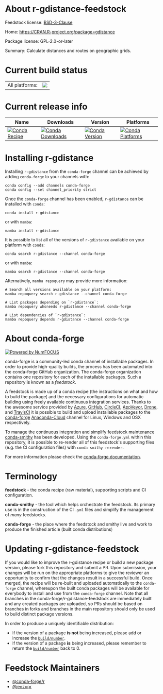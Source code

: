 About r-gdistance-feedstock
===========================

Feedstock license: [BSD-3-Clause](https://github.com/conda-forge/r-gdistance-feedstock/blob/main/LICENSE.txt)

Home: https://CRAN.R-project.org/package=gdistance

Package license: GPL-2.0-or-later

Summary: Calculate distances and routes on geographic grids.

Current build status
====================


<table><tr><td>All platforms:</td>
    <td>
      <a href="https://dev.azure.com/conda-forge/feedstock-builds/_build/latest?definitionId=6660&branchName=main">
        <img src="https://dev.azure.com/conda-forge/feedstock-builds/_apis/build/status/r-gdistance-feedstock?branchName=main">
      </a>
    </td>
  </tr>
</table>

Current release info
====================

| Name | Downloads | Version | Platforms |
| --- | --- | --- | --- |
| [![Conda Recipe](https://img.shields.io/badge/recipe-r--gdistance-green.svg)](https://anaconda.org/conda-forge/r-gdistance) | [![Conda Downloads](https://img.shields.io/conda/dn/conda-forge/r-gdistance.svg)](https://anaconda.org/conda-forge/r-gdistance) | [![Conda Version](https://img.shields.io/conda/vn/conda-forge/r-gdistance.svg)](https://anaconda.org/conda-forge/r-gdistance) | [![Conda Platforms](https://img.shields.io/conda/pn/conda-forge/r-gdistance.svg)](https://anaconda.org/conda-forge/r-gdistance) |

Installing r-gdistance
======================

Installing `r-gdistance` from the `conda-forge` channel can be achieved by adding `conda-forge` to your channels with:

```
conda config --add channels conda-forge
conda config --set channel_priority strict
```

Once the `conda-forge` channel has been enabled, `r-gdistance` can be installed with `conda`:

```
conda install r-gdistance
```

or with `mamba`:

```
mamba install r-gdistance
```

It is possible to list all of the versions of `r-gdistance` available on your platform with `conda`:

```
conda search r-gdistance --channel conda-forge
```

or with `mamba`:

```
mamba search r-gdistance --channel conda-forge
```

Alternatively, `mamba repoquery` may provide more information:

```
# Search all versions available on your platform:
mamba repoquery search r-gdistance --channel conda-forge

# List packages depending on `r-gdistance`:
mamba repoquery whoneeds r-gdistance --channel conda-forge

# List dependencies of `r-gdistance`:
mamba repoquery depends r-gdistance --channel conda-forge
```


About conda-forge
=================

[![Powered by
NumFOCUS](https://img.shields.io/badge/powered%20by-NumFOCUS-orange.svg?style=flat&colorA=E1523D&colorB=007D8A)](https://numfocus.org)

conda-forge is a community-led conda channel of installable packages.
In order to provide high-quality builds, the process has been automated into the
conda-forge GitHub organization. The conda-forge organization contains one repository
for each of the installable packages. Such a repository is known as a *feedstock*.

A feedstock is made up of a conda recipe (the instructions on what and how to build
the package) and the necessary configurations for automatic building using freely
available continuous integration services. Thanks to the awesome service provided by
[Azure](https://azure.microsoft.com/en-us/services/devops/), [GitHub](https://github.com/),
[CircleCI](https://circleci.com/), [AppVeyor](https://www.appveyor.com/),
[Drone](https://cloud.drone.io/welcome), and [TravisCI](https://travis-ci.com/)
it is possible to build and upload installable packages to the
[conda-forge](https://anaconda.org/conda-forge) [Anaconda-Cloud](https://anaconda.org/)
channel for Linux, Windows and OSX respectively.

To manage the continuous integration and simplify feedstock maintenance
[conda-smithy](https://github.com/conda-forge/conda-smithy) has been developed.
Using the ``conda-forge.yml`` within this repository, it is possible to re-render all of
this feedstock's supporting files (e.g. the CI configuration files) with ``conda smithy rerender``.

For more information please check the [conda-forge documentation](https://conda-forge.org/docs/).

Terminology
===========

**feedstock** - the conda recipe (raw material), supporting scripts and CI configuration.

**conda-smithy** - the tool which helps orchestrate the feedstock.
                   Its primary use is in the construction of the CI ``.yml`` files
                   and simplify the management of *many* feedstocks.

**conda-forge** - the place where the feedstock and smithy live and work to
                  produce the finished article (built conda distributions)


Updating r-gdistance-feedstock
==============================

If you would like to improve the r-gdistance recipe or build a new
package version, please fork this repository and submit a PR. Upon submission,
your changes will be run on the appropriate platforms to give the reviewer an
opportunity to confirm that the changes result in a successful build. Once
merged, the recipe will be re-built and uploaded automatically to the
`conda-forge` channel, whereupon the built conda packages will be available for
everybody to install and use from the `conda-forge` channel.
Note that all branches in the conda-forge/r-gdistance-feedstock are
immediately built and any created packages are uploaded, so PRs should be based
on branches in forks and branches in the main repository should only be used to
build distinct package versions.

In order to produce a uniquely identifiable distribution:
 * If the version of a package **is not** being increased, please add or increase
   the [``build/number``](https://docs.conda.io/projects/conda-build/en/latest/resources/define-metadata.html#build-number-and-string).
 * If the version of a package **is** being increased, please remember to return
   the [``build/number``](https://docs.conda.io/projects/conda-build/en/latest/resources/define-metadata.html#build-number-and-string)
   back to 0.

Feedstock Maintainers
=====================

* [@conda-forge/r](https://github.com/conda-forge/r/)
* [@jenzopr](https://github.com/jenzopr/)

